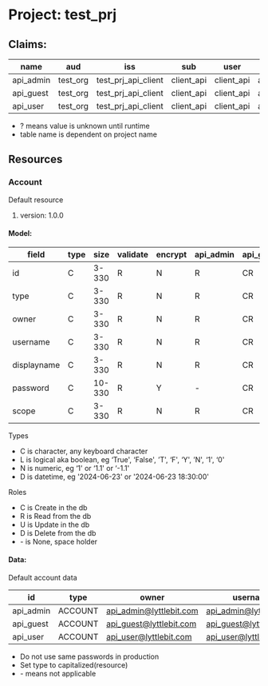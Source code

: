 # Project: test_prj

## Claims:

| name      | aud                 | iss                       | sub        | user       | scope     | key |
|-----------|---------------------|---------------------------|------------|------------|-----------|-----|
| api_admin | test_org | test_prj_api_client | client_api | client_api | api_admin | ?   |
| api_guest | test_org | test_prj_api_client | client_api | client_api | api_guest | 0   |
| api_user  | test_org | test_prj_api_client | client_api | client_api | api_user  | ?   |

* ? means value is unknown until runtime
* table name is dependent on project name

## Resources

### Account
Default resource

1. version: 1.0.0

#### Model:

| field       | type | size   | validate | encrypt | api_admin | api_guest | api_user |
|-------------|------|--------|----------|---------|-----------|-----------|----------|
| id          | C    | 3-330  | R        | N       | R         | CR        | RUD      |
| type        | C    | 3-330  | R        | N       | R         | CR        | RUD      |
| owner       | C    | 3-330  | R        | N       | R         | CR        | RUD      |
| username    | C    | 3-330  | R        | N       | R         | CR        | RUD      |
| displayname | C    | 3-330  | R        | N       | R         | CR        | RUD      |
| password    | C    | 10-330 | R        | Y       | -         | CR        | UD       |
| scope       | C    | 3-330  | R        | N       | R         | CR        | RUD      |

Types
* C is character, any keyboard character
* L is logical aka boolean, eg ‘True', ‘False', ’T', ‘F', ‘Y', ’N', ‘1', ‘0' 
* N is numeric, eg ‘1' or ‘1.1' or ‘-1.1' 
* D is datetime, eg '2024-06-23' or '2024-06-23 18:30:00'

Roles
* C is Create in the db
* R is Read from the db
* U is Update in the db
* D is Delete from the db
* \- is None, space holder

#### Data:
Default account data

| id        | type    | owner                    | username                | displayname | password | scope     |
|-----------|---------|--------------------------|-------------------------|-------------|----------|-----------|
| api_admin | ACCOUNT | api_admin@lyttlebit.com  | api_admin@lyttlebit.com | Admin       | a1A!aaa  | api_admin |
| api_guest | ACCOUNT | api_guest@lyttlebit.com  | api_guest@lyttlebit.com | Guest       | a1A!aaa  | api_guest |
| api_user  | ACCOUNT | api_user@lyttlebit.com   | api_user@lyttlebit.com  | User        | a1A!aaa  | api_user  |

* Do not use same passwords in production
* Set type to capitalized(resource)
* \- means not applicable
  